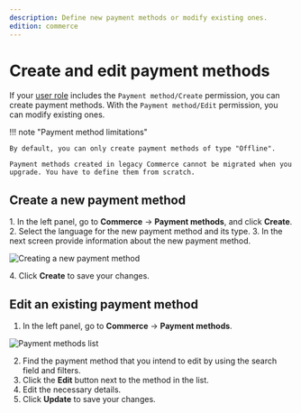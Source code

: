 ```yaml
---
description: Define new payment methods or modify existing ones.
edition: commerce
---
```


# Create and edit payment methods

If your [user role](work_with_permissions.md) includes the `Payment method/Create` permission, you can create payment methods. 
With the `Payment method/Edit` permission, you can modify existing ones.

!!! note "Payment method limitations"

    By default, you can only create payment methods of type "Offline".
    
    Payment methods created in legacy Commerce cannot be migrated when you upgrade. You have to define them from scratch.

## Create a new payment method 

1\. In the left panel, go to **Commerce** -> **Payment methods**, and click **Create**.
2\. Select the language for the new payment method and its type.
3\. In the next screen provide information about the new payment method.

![Creating a new payment method](create_new_payment_method.png)

4\. Click **Create** to save your changes.

## Edit an existing payment method

1. In the left panel, go to **Commerce** -> **Payment methods**.

![Payment methods list](payment_methods_list.png)

2. Find the payment method that you intend to edit by using the search field and filters.
3. Click the **Edit** button next to the method in the list.
4. Edit the necessary details.
5. Click **Update** to save your changes.
